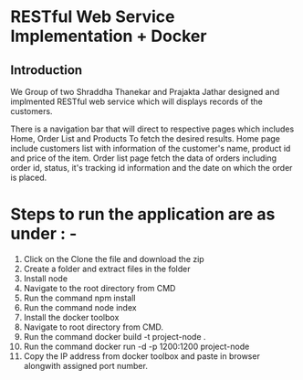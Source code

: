 # RESTful Web Service Implementation + Docker
## Introduction

We Group of two Shraddha Thanekar and Prajakta Jathar designed and implmented RESTful web service which will displays records of the customers. 

There is a navigation bar that will direct to respective pages which includes Home, Order List and Products To fetch the desired results. Home page include customers list with information of the customer's name, product id and price of the item. Order list page fetch the data of orders including order id, status, it's tracking id information and the date on which the order is placed.
 

# Steps to run the application are as under : -
1. Click on the Clone the file and download the zip
2. Create a folder and extract files in the folder
3. Install node
4. Navigate to the root directory from CMD
5. Run the command npm install 
6. Run the command node index 
7. Install the docker toolbox
8. Navigate to root directory from CMD. 
9. Run the command docker build -t project-node .
10. Run the command docker run -d -p 1200:1200 project-node
11. Copy the IP address from docker toolbox and paste in browser alongwith assigned port number.


